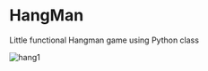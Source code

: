 # HangMan
Little functional Hangman game using Python class


![hang1](https://user-images.githubusercontent.com/89679822/211545388-bde6cadb-ba70-4b42-8aef-33848546e7f5.png)

